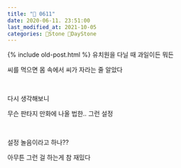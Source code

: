 ```yaml
---
title: "🌱 0611"
date: 2020-06-11. 23:51:00
last_modified_at: 2021-10-05
categories: 🗿Stone 🌱DayStone
---
```

{% include old-post.html %}
유치원을 다닐 때 과일이든 뭐든

씨를 먹으면 몸 속에서 씨가 자라는 줄 알았다

​

다시 생각해보니

무슨 판타지 만화에 나올 법한.. 그런 설정

​

설정 놀음이라고 하나??

아무튼 그런 걸 하는게 참 재밌다